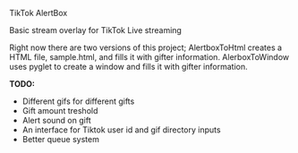 TikTok AlertBox

Basic stream overlay for TikTok Live streaming

Right now there are two versions of this project; AlertboxToHtml creates a HTML file, sample.html, and fills it with gifter information.
AlerboxToWindow uses pyglet to create a window and fills it with gifter information.

**TODO:**
* Different gifs for different gifts
* Gift amount treshold
* Alert sound on gift
* An interface for Tiktok user id and gif directory inputs
* Better queue system